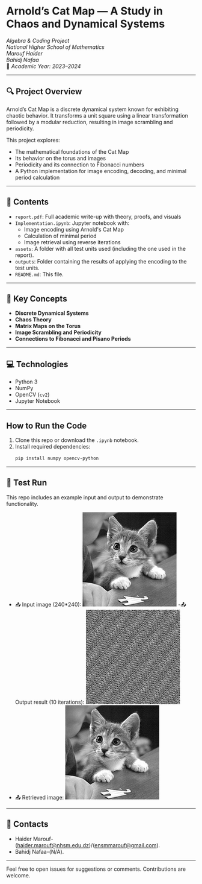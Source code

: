 # Arnold’s Cat Map — A Study in Chaos and Dynamical Systems

 *Algebra & Coding Project*  
 *National Higher School of Mathematics*  
 *Marouf Haider*  
 *Bahidj Nafaa*  
📅 *Academic Year: 2023–2024*

---

## 🔍 Project Overview

Arnold’s Cat Map is a discrete dynamical system known for exhibiting chaotic behavior. It transforms a unit square using a linear transformation followed by a modular reduction, resulting in image scrambling and periodicity.

This project explores:
- The mathematical foundations of the Cat Map
- Its behavior on the torus and images
- Periodicity and its connection to Fibonacci numbers
- A Python implementation for image encoding, decoding, and minimal period calculation

---

## 📄 Contents

- `report.pdf`: Full academic write-up with theory, proofs, and visuals
- `Implementation.ipynb`: Jupyter notebook with:
  - Image encoding using Arnold's Cat Map
  - Calculation of minimal period
  - Image retrieval using reverse iterations
- `assets`: A folder with all test units used (including the one used in the report).
- `outputs`: Folder containing the results of applying the encoding to the test units.
- `README.md`: This file.

---

## 🧠 Key Concepts

- **Discrete Dynamical Systems**
- **Chaos Theory**
- **Matrix Maps on the Torus**
- **Image Scrambling and Periodicity**
- **Connections to Fibonacci and Pisano Periods**

---

## 💻 Technologies

- Python 3
- NumPy
- OpenCV (`cv2`)
- Jupyter Notebook

---

##  How to Run the Code

1. Clone this repo or download the `.ipynb` notebook.
2. Install required dependencies:
   ```bash
   pip install numpy opencv-python
   ```
---
## 🔬 Test Run

This repo includes an example input and output to demonstrate functionality.

- 📥 Input image (240*240): ![`assets/test_image.jpg`](assets/test_image.jpg) -📤 Output result (10 iterations): ![`output/result_output.jpg`](outputs/encoded_image10.jpg)
- 📤 Retrieved image: ![`output/retrieved_image.jpg`](outputs/retrieved_image.jpg)
---
## 📧 Contacts 
- Haider Marouf-(haider.marouf@nhsm.edu.dz)/(ensmmarouf@gmail.com).
- Bahidj Nafaa-(N/A).

---
Feel free to open issues for suggestions or comments. Contributions are welcome.
